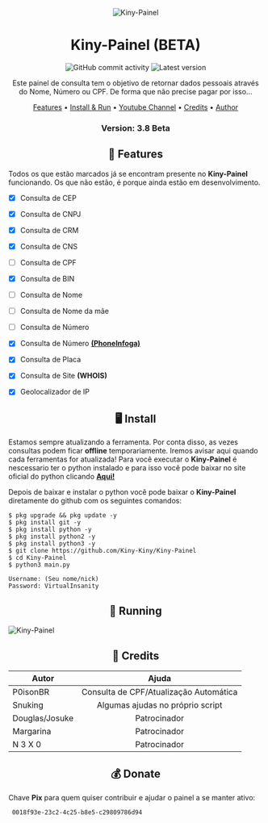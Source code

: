 <p align="center" ><img alt="Kiny-Painel" src="https://raw.githubusercontent.com/MicaelliMedeiros/micaellimedeiros/master/image/computer-illustration.png"></p>

<h1 align="center">Kiny-Painel (BETA)</h1>
<p align="center">
  <img alt="GitHub commit activity" src="https://img.shields.io/github/commit-activity/m/Kiny-Kiny/Kiny-Painel">
  <img alt="Latest version" src="https://img.shields.io/github/v/release/Kiny-Kiny/Kiny-Painel.svg" alt="Latest version">

  <p align="center">
    Este painel de consulta tem o objetivo de retornar dados pessoais através do Nome, Número ou CPF. De forma que não precise pagar por isso...
  </p>
</p> 



<p align="center">
  <a href="https://github.com/Kiny-Kiny/Kiny-Painel/blob/master/README.md#-features">Features</a> •
  <a href="https://github.com/Kiny-Kiny/Kiny-Painel/blob/master/README.md#-install">Install & Run</a> •
  <a href="https://youtube.com/channel/UC1aTvkvmTVO7OJ6oixtJo8w">Youtube Channel</a> •
  <a href="https://github.com/Kiny-Kiny/Kiny-Painel/blob/master/README.md#-credits">Credits</a> •
  <a href="https://github.com/Kiny-Kiny">Author</a>
</p>

<h3><p align="center">Version: 3.8 Beta</p></h3>
 
<h2 align="center">📆  Features</h2>

Todos os que estão marcados já se encontram presente no **Kiny-Painel** funcionando. 
Os que não estão, é porque ainda estão em desenvolvimento.

- [x] Consulta de CEP
- [x] Consulta de CNPJ
- [x] Consulta de CRM
- [x] Consulta de CNS
- [ ] Consulta de CPF
- [x] Consulta de BIN
- [ ] Consulta de Nome
- [ ] Consulta de Nome da mãe
- [ ] Consulta de Número
- [x] Consulta de Número **[(PhoneInfoga)](https://github.com/sundowndev/phoneinfoga)**
- [x] Consulta de Placa
- [x] Consulta de Site **(WHOIS)**
- [x] Geolocalizador de IP


<h2 align="center">🖥 Install</h2>

Estamos sempre atualizando a ferramenta. Por conta disso, as vezes consultas podem ficar **offline** temporariamente. 
Iremos avisar aqui quando cada ferramentas for atualizada!
Para você executar o **Kiny-Painel** é nescessario ter o python instalado e para isso você pode baixar no site oficial do python clicando [**Aqui!**](https://www.python.org/downloads/)

Depois de baixar e instalar o python você pode baixar o **Kiny-Painel** diretamente do github com os seguintes comandos:

```
$ pkg upgrade && pkg update -y
$ pkg install git -y
$ pkg install python -y
$ pkg install python2 -y
$ pkg install python3 -y
$ git clone https://github.com/Kiny-Kiny/Kiny-Painel
$ cd Kiny-Painel
$ python3 main.py
```

```
Username: (Seu nome/nick)
Password: VirtualInsanity
```

<p align="center" >
  <h2 align="center">🚀 Running</h2>
  <img alt="Kiny-Painel" src="https://i.imgur.com/V2jmvAJ.png">
</p>


<h2 align="center">🙏  Credits</h2>

| Autor          | Ajuda                                      |
| -------------- |:-------------:|
| P0isonBR       | Consulta de CPF/Atualização Automática     |
| Snuking        | Algumas ajudas no próprio script           |
| Douglas/Josuke | Patrocinador                               |
| Margarina      | Patrocinador                               |
| N 3 X 0        | Patrocinador                               |

 
 <h2 align="center">💰 Donate</h2>
 
 Chave **Pix** para quem quiser contribuir e ajudar o painel a se manter ativo:
 ```
  0018f93e-23c2-4c25-b8e5-c29809786d94
 ```
